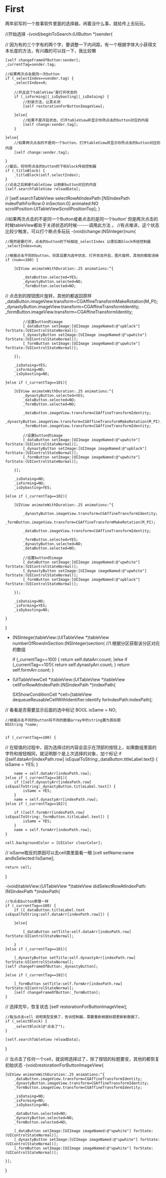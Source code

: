 # First

两年前写的一个故事软件里面的选择器，闲着没什么事，就给传上去玩玩。

//开始选择
-(void)beginToSearch:(UIButton *)sender{
    
//    因为有的三个字有的两个字，要调整一下内间距，有一个根据字体大小获得文本长度的方法，有兴趣的可以找一下，我比较懒
    
    [self changeFrameOfButton:sender];
    _currentTag=sender.tag;
    
    //如果两次点击是同一次button
    if (_selectIndex==sender.tag) {
        _selectIndex=0;
        
        //并且这个tableView‘是打开状态的
        if (_isForming||_isDybasting||_isDataing) {
            //封装方法，让其关闭
            [self restorationForButtonImageView];
            
        }else{
            //如果不是开启状态，打开tableView并显示你所点击的button对应的内容
            [self change:sender.tag];
        }
        
    }else{
        //如果两次点击的不是同一个button，打开tableView并显示你所点击的button对应的内容
        [self change:sender.tag];
        
    }
    //最后，将你所点击的button的下标block传给控制器
    if (_titleBlock) {
        _titleBlock(self.selectIndex);
    }
    //点击之后刷新tableView 以刷新button对应的内容
    [self.searchTableView reloadData];
    
    
//    [self.searchTableView selectRowAtIndexPath:[NSIndexPath indexPathForRow:0 inSection:0] animated:NO scrollPosition:UITableViewScrollPositionTop];
}

//如果两次点击的不是同一个Button或者点击的是同一个button‘ 但是两次点击的时候tableView都处于关闭状态的时候------调用此方法 。
//有点难讲，这个状态比较少触发，可以打个断点多玩玩
-(void)change:(NSInteger)num{
    
    //既然是要打开，点击的button的下标赋给_selectIndex 以便后面block传给控制器
    _selectIndex=num;
    
    //根据点击不同的button，将其设置为选中状态，打开状态开启，图片旋转，其他的都取消掉
    if (num==100) {
        
        [UIView animateWithDuration:.25 animations:^{
            
            _dataButton.selected=YES;
            _dynastyButton.selected=NO;
            _formButton.selected=NO;
            
//            点击到的按钮图片旋转，其他的都返回原样
            _dataButton.imageView.transform=CGAffineTransformMakeRotation(M_PI);
            _dynastyButton.imageView.transform=CGAffineTransformIdentity;
            _formButton.imageView.transform=CGAffineTransformIdentity;
            
            //设置button的image
            [_dataButton setImage:[UIImage imageNamed:@"upblack"] forState:(UIControlStateNormal)];
            [_dynastyButton setImage:[UIImage imageNamed:@"upwhite"] forState:(UIControlStateNormal)];
            [_formButton setImage:[UIImage imageNamed:@"upwhite"] forState:(UIControlStateNormal)];
            
        }];
        
        _isDataing=YES;
        _isForming=NO;
        _isDybasting=NO;
        
    }else if (_currentTag==101){
        
        [UIView animateWithDuration:.25 animations:^{
            _dynastyButton.selected=YES;
            _dataButton.selected=NO;
            _formButton.selected=NO;
            
            _dataButton.imageView.transform=CGAffineTransformIdentity;
            _dynastyButton.imageView.transform=CGAffineTransformMakeRotation(M_PI);
            _formButton.imageView.transform=CGAffineTransformIdentity;
            
            //设置button的image
            [_dataButton setImage:[UIImage imageNamed:@"upwhite"] forState:(UIControlStateNormal)];
            [_dynastyButton setImage:[UIImage imageNamed:@"upblack"] forState:(UIControlStateNormal)];
            [_formButton setImage:[UIImage imageNamed:@"upwhite"] forState:(UIControlStateNormal)];
            
        }];
        
        _isDataing=NO;
        _isForming=NO;
        _isDybasting=YES;
        
    }else if (_currentTag==102){
        
        [UIView animateWithDuration:.25 animations:^{
            
            _dynastyButton.imageView.transform=CGAffineTransformIdentity;
            _formButton.imageView.transform=CGAffineTransformMakeRotation(M_PI);
            
            _dataButton.imageView.transform=CGAffineTransformIdentity;
            
            _formButton.selected=YES;
            _dynastyButton.selected=NO;
            _dataButton.selected=NO;
        
            //设置button的image
            [_dataButton setImage:[UIImage imageNamed:@"upwhite"] forState:(UIControlStateNormal)];
            [_dynastyButton setImage:[UIImage imageNamed:@"upwhite"] forState:(UIControlStateNormal)];
            [_formButton setImage:[UIImage imageNamed:@"upblack"] forState:(UIControlStateNormal)];
            
        }];
        
        _isDataing=NO;
        _isForming=YES;
        _isDybasting=NO;
        
    }
}


- (NSInteger)tableView:(UITableView *)tableView numberOfRowsInSection:(NSInteger)section{
    //1.根据分区获取该分区对应的数组
    
    if (_currentTag==100) {
        return self.dataArr.count;
    }else if (_currentTag==101){
        return self.dynastyArr.count;
    }
    return self.formArr.count;
}

- (UITableViewCell *)tableView:(UITableView *)tableView cellForRowAtIndexPath:(NSIndexPath *)indexPath{
    
    SXShowConditionCell *cell=[tableView dequeueReusableCellWithIdentifier:identify forIndexPath:indexPath];
    
//    看看是否需要显示后面的选中标记
    BOOL isSame = NO;
    
    //根据点击不同的button将不同的数据array中的string置为其标题
    NSString *name;
    
    
    if (_currentTag==100) {
        
//        在赋值的过程中，因为选择过的内容会显示在顶部的按钮上，如果数组里面的字符和按钮相同，就证明那个是上次选择的对象，加个标记
        if ([self.dataArr[indexPath.row] isEqualToString:_dataButton.titleLabel.text]) {
            isSame = YES;
        }
        
        name = self.dataArr[indexPath.row];
    }else if (_currentTag==101){
        if ([self.dynastyArr[indexPath.row] isEqualToString:_dynastyButton.titleLabel.text]) {
            isSame = YES;
        }
        name = self.dynastyArr[indexPath.row];
    }else if (_currentTag==102){
        
        if ([self.formArr[indexPath.row] isEqualToString:_formButton.titleLabel.text]) {
            isSame = YES;
        }
        name = self.formArr[indexPath.row];
    }
    
    cell.backgroundColor = [UIColor clearColor];
    
//    isSame取反的原因可以去cell类里面看一眼
    [cell setName:name andIsSelected:!isSame];

    return cell;
}

-(void)tableView:(UITableView *)tableView didSelectRowAtIndexPath:(NSIndexPath *)indexPath{
    
    //与点击button原理一样
    if (_currentTag==100) {
        if ([_dataButton.titleLabel.text isEqualToString:self.dataArr[indexPath.row]]) {
            
        }else{
            
            [_dataButton setTitle:self.dataArr[indexPath.row] forState:UIControlStateNormal];
            
        }
    }else if (_currentTag==101){
        
        [_dynastyButton setTitle:self.dynastyArr[indexPath.row] forState:UIControlStateNormal];
    [self changeFrameOfButton:_dynastyButton];
        
    }else if (_currentTag==102){
        
        [_formButton setTitle:self.formArr[indexPath.row] forState:UIControlStateNormal];
        [self changeFrameOfButton:_formButton];
    }
    
//    选择完毕，恢复状态
    [self restorationForButtonImageView];
    
    //每当点击cell 说明类型变换了，告诉控制器，需要重新根据标题更新新数据了。
    if (_selectBlock) {
        _selectBlock(@"点击了");
    }
    
    [self.searchTableView reloadData];
}

//    当点击了任何一个cell，就说明选择过了，除了按钮的标题要变，其他的都恢复初始状态
-(void)restorationForButtonImageView{
    
    [UIView animateWithDuration:.25 animations:^{
        _dataButton.imageView.transform=CGAffineTransformIdentity;
        _dynastyButton.imageView.transform=CGAffineTransformIdentity;
        _formButton.imageView.transform=CGAffineTransformIdentity;
        
        _isDataing=NO;
        _isForming=NO;
        _isDybasting=NO;
        
        _dataButton.selected=NO;
        _dynastyButton.selected=NO;
        _formButton.selected=NO;
        
        [_dataButton setImage:[UIImage imageNamed:@"upwhite"] forState:(UIControlStateNormal)];
        [_dynastyButton setImage:[UIImage imageNamed:@"upwhite"] forState:(UIControlStateNormal)];
        [_formButton setImage:[UIImage imageNamed:@"upwhite"] forState:(UIControlStateNormal)];
        
    }];
}

